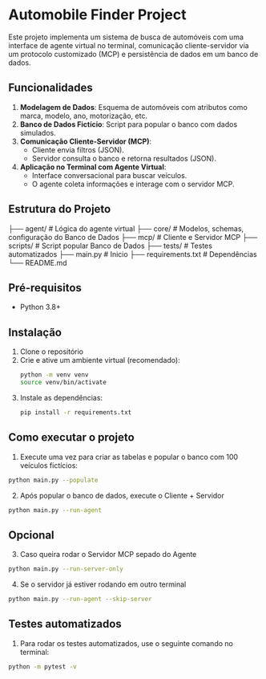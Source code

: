 # Automobile Finder Project

Este projeto implementa um sistema de busca de automóveis com uma interface de agente virtual no terminal, comunicação cliente-servidor via um protocolo customizado (MCP) e persistência de dados em um banco de dados.

## Funcionalidades

1.  **Modelagem de Dados**: Esquema de automóveis com atributos como marca, modelo, ano, motorização, etc.
2.  **Banco de Dados Fictício**: Script para popular o banco com dados simulados.
3.  **Comunicação Cliente-Servidor (MCP)**:
    * Cliente envia filtros (JSON).
    * Servidor consulta o banco e retorna resultados (JSON).
4.  **Aplicação no Terminal com Agente Virtual**:
    * Interface conversacional para buscar veículos.
    * O agente coleta informações e interage com o servidor MCP.

## Estrutura do Projeto
├── agent/                  # Lógica do agente virtual
├── core/                   # Modelos, schemas, configuração do Banco de Dados
├── mcp/                    # Cliente e Servidor MCP
├── scripts/                # Script popular Banco de Dados
├── tests/                  # Testes automatizados
├── main.py                 # Inicio
├── requirements.txt        # Dependências
└── README.md

## Pré-requisitos

* Python 3.8+

## Instalação 
1.  Clone o repositório
2.  Crie e ative um ambiente virtual (recomendado):
    ```bash
    python -m venv venv
    source venv/bin/activate
    ```
3.  Instale as dependências:
    ```bash
    pip install -r requirements.txt
    ```

## Como executar o projeto
1.  Execute uma vez para criar as tabelas e popular o banco com 100 veículos fictícios:
```bash
python main.py --populate
```
2.  Após popular o banco de dados, execute o Cliente + Servidor
```bash
python main.py --run-agent
```

## Opcional
3.  Caso queira rodar o Servidor MCP sepado do Agente
```bash
python main.py --run-server-only
```
4. Se o servidor já estiver rodando em outro terminal
```bash
python main.py --run-agent --skip-server
```

## Testes automatizados
1.  Para rodar os testes automatizados, use o seguinte comando no terminal:
```bash
python -m pytest -v
```